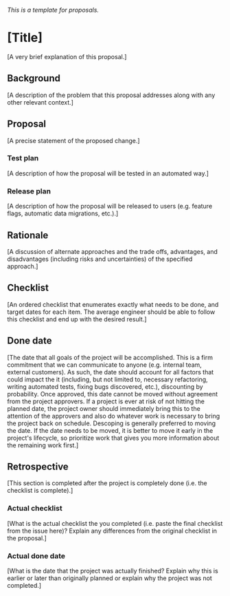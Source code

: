 _This is a template for proposals._

# [Title]

[A very brief explanation of this proposal.]

## Background

[A description of the problem that this proposal addresses along with any other relevant context.]

## Proposal

[A precise statement of the proposed change.]

### Test plan

[A description of how the proposal will be tested in an automated way.]

### Release plan

[A description of how the proposal will be released to users (e.g. feature flags, automatic data migrations, etc.).]

## Rationale

[A discussion of alternate approaches and the trade offs, advantages, and disadvantages (including risks and uncertainties) of the specified approach.]

## Checklist

[An ordered checklist that enumerates exactly what needs to be done, and target dates for each item. The average engineer should be able to follow this checklist and end up with the desired result.]

## Done date

[The date that all goals of the project will be accomplished. This is a firm commitment that we can communicate to anyone (e.g. internal team, external customers). As such, the date should account for all factors that could impact the it (including, but not limited to, necessary refactoring, writing automated tests, fixing bugs discovered, etc.), discounting by probability. Once approved, this date cannot be moved without agreement from the project approvers. If a project is ever at risk of not hitting the planned date, the project owner should immediately bring this to the attention of the approvers and also do whatever work is necessary to bring the project back on schedule. Descoping is generally preferred to moving the date. If the date needs to be moved, it is better to move it early in the project's lifecycle, so prioritize work that gives you more information about the remaining work first.]

## Retrospective

[This section is completed after the project is completely done (i.e. the checklist is complete).]

### Actual checklist

[What is the actual checklist the you completed (i.e. paste the final checklist from the issue here)? Explain any differences from the original checklist in the proposal.]

### Actual done date

[What is the date that the project was actually finished? Explain why this is earlier or later than originally planned or explain why the project was not completed.]